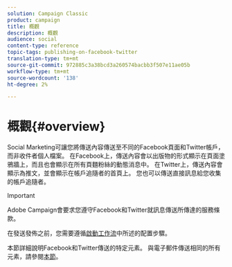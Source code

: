 ```yaml
---
solution: Campaign Classic
product: campaign
title: 概觀
description: 概觀
audience: social
content-type: reference
topic-tags: publishing-on-facebook-twitter
translation-type: tm+mt
source-git-commit: 972885c3a38bcd3a260574bacbb3f507e11ae05b
workflow-type: tm+mt
source-wordcount: '138'
ht-degree: 2%

---
```



# 概觀{#overview}

Social Marketing可讓您將傳送內容傳送至不同的Facebook頁面和Twitter帳戶，而非收件者個人檔案。 在Facebook上，傳送內容會以出版物的形式顯示在頁面塗鴉牆上，而且也會顯示在所有頁麵粉絲的動態消息中。 在Twitter上，傳送內容會顯示為推文，並會顯示在帳戶追隨者的首頁上。 您也可以傳送直接訊息給您收集的帳戶追隨者。

>[!IMPORTANT]
>
>Adobe Campaign會要求您遵守Facebook和Twitter就訊息傳送所傳達的服務條款。
>
>在發送發佈之前，您需要遵循[啟動工作流](../../social/using/starting-workflows.md)中所述的配置步驟。

本節詳細說明Facebook和Twitter傳送的特定元素。 與電子郵件傳送相同的所有元素，請參閱[本節](../../delivery/using/about-email-channel.md)。
